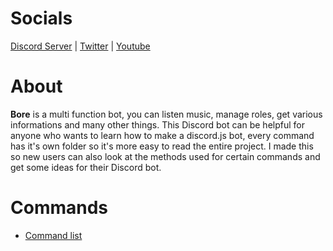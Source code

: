 # Socials
[Discord Server](https://discord.gg/YyNUgDWSAf) | [Twitter](https://twitter.com/Iambore1) | [Youtube](https://www.youtube.com/channel/UCCiUbe4NZMEfEeAXX9AHfYA)

# About

**Bore** is a multi function bot, you can listen music, manage roles, get various informations and many other things. This Discord bot can be helpful for anyone who wants to learn how to make a discord.js bot, every command has it's own folder so it's more easy to read the entire project. I made this so new users can also look at the methods used for certain commands and get some ideas for their Discord bot.
 
# Commands
* [Command list](https://github.com/I-am-boredTM/Bore/wiki/Command-List)
